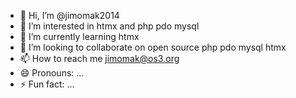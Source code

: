 - 👋 Hi, I’m @jimomak2014
- 👀 I’m interested in htmx and php pdo mysql
- 🌱 I’m currently learning htmx
- 💞️ I’m looking to collaborate on open source php pdo mysql htmx
- 📫 How to reach me jimomak@os3.org
- 😄 Pronouns: ...
- ⚡ Fun fact: ...

<!---
jimomak2014/jimomak2014 is a ✨ special ✨ repository because its `README.md` (this file) appears on your GitHub profile.
You can click the Preview link to take a look at your changes.
--->
